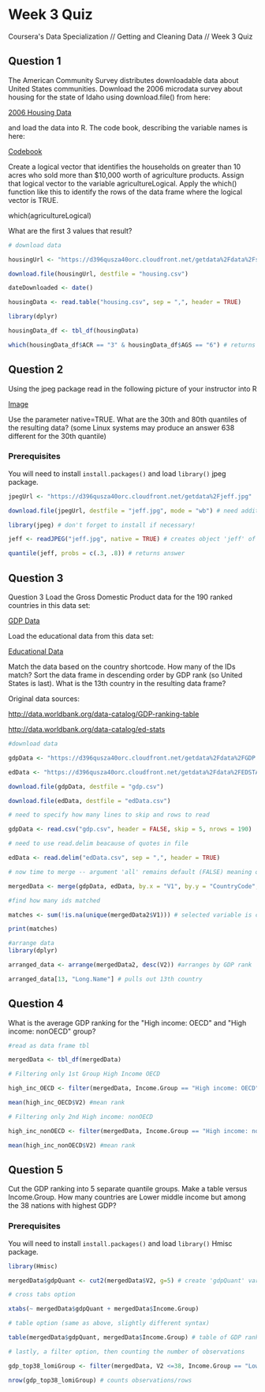 # Week 3 Quiz

Coursera's Data Specialization // Getting and Cleaning Data // Week 3 Quiz

## Question 1

The American Community Survey distributes downloadable data about United States communities. 
Download the 2006 microdata survey about housing for the state of Idaho using download.file() from here:

[2006 Housing Data](https://d396qusza40orc.cloudfront.net/getdata%2Fdata%2Fss06hid.csv)

and load the data into R. The code book, describing the variable names is here:

[Codebook](https://d396qusza40orc.cloudfront.net/getdata%2Fdata%2FPUMSDataDict06.pdf)

Create a logical vector that identifies the households on greater than 10 acres who sold 
more than $10,000 worth of agriculture products. Assign that logical vector to the variable agricultureLogical. 
Apply the which() function like this to identify the rows of the data frame where the logical vector is TRUE.

which(agricultureLogical)

What are the first 3 values that result?

```r
# download data

housingUrl <- "https://d396qusza40orc.cloudfront.net/getdata%2Fdata%2Fss06hid.csv"

download.file(housingUrl, destfile = "housing.csv")

dateDownloaded <- date()

housingData <- read.table("housing.csv", sep = ",", header = TRUE)

library(dplyr)

housingData_df <- tbl_df(housingData)

which(housingData_df$ACR == "3" & housingData_df$AGS == "6") # returns row values
```

## Question 2

Using the jpeg package read in the following picture of your instructor into R

[Image](https://d396qusza40orc.cloudfront.net/getdata%2Fjeff.jpg)

Use the parameter native=TRUE. What are the 30th and 80th quantiles of the resulting data? (some Linux systems may produce an answer 638 different for the 30th quantile)

### Prerequisites

You will need to install `install.packages()` and load `library()` jpeg package.

```r
jpegUrl <- "https://d396qusza40orc.cloudfront.net/getdata%2Fjeff.jpg"

download.file(jpegUrl, destfile = "jeff.jpg", mode = "wb") # need additional mode argument to download jpeg

library(jpeg) # don't forget to install if necessary!

jeff <- readJPEG("jeff.jpg", native = TRUE) # creates object 'jeff' of class nativeRaster

quantile(jeff, probs = c(.3, .8)) # returns answer
```

## Question 3

Question 3
Load the Gross Domestic Product data for the 190 ranked countries in this data set:

[GDP Data](https://d396qusza40orc.cloudfront.net/getdata%2Fdata%2FGDP.csv)

Load the educational data from this data set:

[Educational Data](https://d396qusza40orc.cloudfront.net/getdata%2Fdata%2FEDSTATS_Country.csv)

Match the data based on the country shortcode. How many of the IDs match? 
Sort the data frame in descending order by GDP rank (so United States is last). 
What is the 13th country in the resulting data frame?

Original data sources:

http://data.worldbank.org/data-catalog/GDP-ranking-table

http://data.worldbank.org/data-catalog/ed-stats

```r
#download data

gdpData <- "https://d396qusza40orc.cloudfront.net/getdata%2Fdata%2FGDP.csv"

edData <- "https://d396qusza40orc.cloudfront.net/getdata%2Fdata%2FEDSTATS_Country.csv"

download.file(gdpData, destfile = "gdp.csv")

download.file(edData, destfile = "edData.csv")

# need to specify how many lines to skip and rows to read

gdpData <- read.csv("gdp.csv", header = FALSE, skip = 5, nrows = 190) 

# need to use read.delim beacause of quotes in file

edData <- read.delim("edData.csv", sep = ",", header = TRUE) 

# now time to merge -- argument 'all' remains default (FALSE) meaning only matching rows are returned

mergedData <- merge(gdpData, edData, by.x = "V1", by.y = "CountryCode", all = FALSE) # produces dimensions of 189 x 40

#find how many ids matched

matches <- sum(!is.na(unique(mergedData2$V1))) # selected variable is country code

print(matches)

#arrange data
library(dplyr)

arranged_data <- arrange(mergedData2, desc(V2)) #arranges by GDP rank

arranged_data[13, "Long.Name"] # pulls out 13th country
```

## Question 4

What is the average GDP ranking for the "High income: OECD" and "High income: nonOECD" group?

```r
#read as data frame tbl

mergedData <- tbl_df(mergedData)

# Filtering only 1st Group High Income OECD

high_inc_OECD <- filter(mergedData, Income.Group == "High income: OECD")

mean(high_inc_OECD$V2) #mean rank

# Filtering only 2nd High income: nonOECD

high_inc_nonOECD <- filter(mergedData, Income.Group == "High income: nonOECD")

mean(high_inc_nonOECD$V2) #mean rank
```

## Question 5

Cut the GDP ranking into 5 separate quantile groups. Make a table versus Income.Group. 
How many countries are Lower middle income but among the 38 nations with highest GDP?

### Prerequisites

You will need to install `install.packages()` and load `library()` Hmisc package.

```r
library(Hmisc)

mergedData$gdpQuant <- cut2(mergedData$V2, g=5) # create 'gdpQuant' variable quantiles using cut2()

# cross tabs option

xtabs(~ mergedData$gdpQuant + mergedData$Income.Group)

# table option (same as above, slightly different syntax)

table(mergedData$gdpQuant, mergedData$Income.Group) # table of GDP rank Quantile by Income Group

# lastly, a filter option, then counting the number of observations

gdp_top38_lomiGroup <- filter(mergedData, V2 <=38, Income.Group == "Lower middle income") #creates df object

nrow(gdp_top38_lomiGroup) # counts observations/rows

